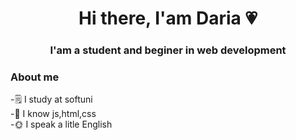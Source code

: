 
<div id = "header" align="center">
<h1>Hi there, I'am Daria 💗</h1>
<h3> I'am a student and beginer in web development</h3>
</div>

### About me
-🗒 I study at softuni <br>
-🌙 I know js,html,css <br>
-🌞 I speak a litle English <br>


